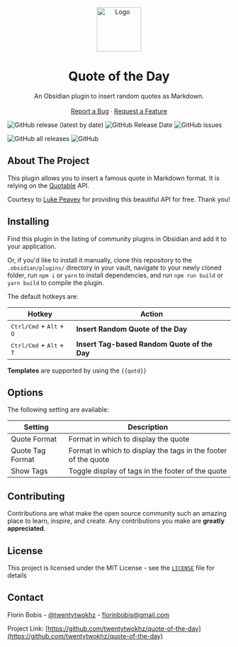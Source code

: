 <p align="center">
  <a href="https://github.com/twentytwokhz/quote-of-the-day">
    <img src="https://github.com/twentytwokhz/quote-of-the-day/blob/master/qotd.png" alt="Logo" height=100>
  </a>

  <h1 align="center">Quote of the Day</h1>

  <p align="center">
    An Obsidian plugin to insert random quotes as Markdown.
    <br />
    <br />
    <a href="https://github.com/twentytwokhz/quote-of-the-day/issues">Report a Bug</a>
    ·
    <a href="https://github.com/twentytwokhz/quote-of-the-day/issues">Request a Feature</a>
  </p>
</p>

![GitHub release (latest by date)](https://img.shields.io/github/v/release/twentytwokhz/quote-of-the-day)
![GitHub Release Date](https://img.shields.io/github/release-date/twentytwokhz/quote-of-the-day)
![GitHub issues](https://img.shields.io/github/issues/twentytwokhz/quote-of-the-day)

![GitHub all releases](https://img.shields.io/github/downloads/twentytwokhz/quote-of-the-day/total)
![GitHub](https://img.shields.io/github/license/twentytwokhz/quote-of-the-day)

<!-- ABOUT THE PROJECT -->

## About The Project

This plugin allows you to insert a famous quote in Markdown format. It is relying on the [Quotable](https://github.com/lukePeavey/quotable) API.

Courtesy to [Luke Peavey](https://github.com/lukePeavey) for providing this beautiful API for free. Thank you!

## Installing

Find this plugin in the listing of community plugins in Obsidian and add it to your application.

Or, if you'd like to install it manually, clone this repository to the `.obsidian/plugins/` directory in your vault, navigate to your newly cloned folder, run `npm i` or `yarn` to install dependencies, and run `npm run build` or `yarn build` to compile the plugin.

<!-- USAGE EXAMPLES -->

The default hotkeys are:

| Hotkey                                              | Action                                       |
| --------------------------------------------------- | -------------------------------------------- |
| <kbd>Ctrl/Cmd</kbd> + <kbd>Alt</kbd> + <kbd>Q</kbd> | **Insert Random Quote of the Day**           |
| <kbd>Ctrl/Cmd</kbd> + <kbd>Alt</kbd> + <kbd>T</kbd> | **Insert Tag-based Random Quote of the Day** |

**Templates** are supported by using the `{{qotd}}`

## Options

The following setting are available:

| Setting          | Description                                                    |
| ---------------- | -------------------------------------------------------------- |
| Quote Format     | Format in which to display the quote                           |
| Quote Tag Format | Format in which to display the tags in the footer of the quote |
| Show Tags        | Toggle display of tags in the footer of the quote              |

<!-- CONTRIBUTING -->

## Contributing

Contributions are what make the open source community such an amazing place to learn, inspire, and create. Any contributions you make are **greatly appreciated**.

## License

This project is licensed under the MIT License - see the [`LICENSE`](LICENSE) file for details

<!-- CONTACT -->

## Contact

Florin Bobis - [@twentytwokhz](https://github.com/twentytwokhz) - florinbobis@gmail.com

Project Link: [https://github.com/twentytwokhz/quote-of-the-day](https://github.com/twentytwokhz/quote-of-the-day)
